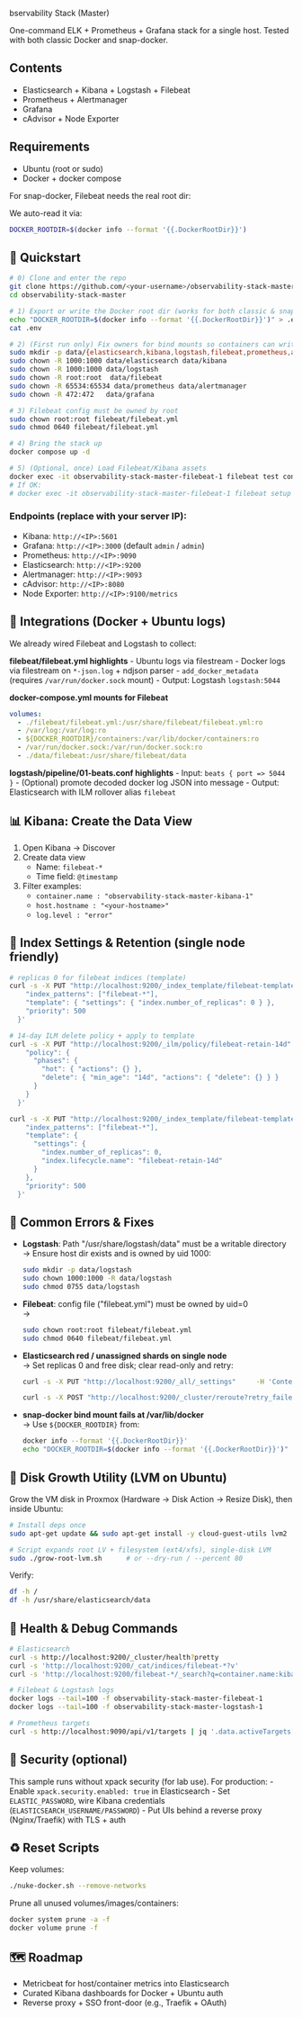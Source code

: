 bservability Stack (Master)

One-command ELK + Prometheus + Grafana stack for a single host. Tested
with both classic Docker and snap-docker.

## Contents

-   Elasticsearch + Kibana + Logstash + Filebeat
-   Prometheus + Alertmanager
-   Grafana
-   cAdvisor + Node Exporter

## Requirements

-   Ubuntu (root or sudo)
-   Docker + docker compose

For snap-docker, Filebeat needs the real root dir:

We auto-read it via:

``` bash
DOCKER_ROOTDIR=$(docker info --format '{{.DockerRootDir}}')
```

## 🚀 Quickstart

``` bash
# 0) Clone and enter the repo
git clone https://github.com/<your-username>/observability-stack-master.git
cd observability-stack-master

# 1) Export or write the Docker root dir (works for both classic & snap-docker)
echo "DOCKER_ROOTDIR=$(docker info --format '{{.DockerRootDir}}')" > .env
cat .env

# 2) (First run only) Fix owners for bind mounts so containers can write
sudo mkdir -p data/{elasticsearch,kibana,logstash,filebeat,prometheus,alertmanager,grafana}
sudo chown -R 1000:1000 data/elasticsearch data/kibana
sudo chown -R 1000:1000 data/logstash
sudo chown -R root:root  data/filebeat
sudo chown -R 65534:65534 data/prometheus data/alertmanager
sudo chown -R 472:472   data/grafana

# 3) Filebeat config must be owned by root
sudo chown root:root filebeat/filebeat.yml
sudo chmod 0640 filebeat/filebeat.yml

# 4) Bring the stack up
docker compose up -d

# 5) (Optional, once) Load Filebeat/Kibana assets
docker exec -it observability-stack-master-filebeat-1 filebeat test config -e
# If OK:
# docker exec -it observability-stack-master-filebeat-1 filebeat setup --dashboards
```

### Endpoints (replace with your server IP):

-   Kibana: `http://<IP>:5601`
-   Grafana: `http://<IP>:3000` (default `admin` / `admin`)
-   Prometheus: `http://<IP>:9090`
-   Elasticsearch: `http://<IP>:9200`
-   Alertmanager: `http://<IP>:9093`
-   cAdvisor: `http://<IP>:8080`
-   Node Exporter: `http://<IP>:9100/metrics`

## 🧩 Integrations (Docker + Ubuntu logs)

We already wired Filebeat and Logstash to collect:

**filebeat/filebeat.yml highlights** - Ubuntu logs via filestream -
Docker logs via filestream on `*-json.log` + ndjson parser -
`add_docker_metadata` (requires `/var/run/docker.sock` mount) - Output:
Logstash `logstash:5044`

**docker-compose.yml mounts for Filebeat**

``` yaml
volumes:
  - ./filebeat/filebeat.yml:/usr/share/filebeat/filebeat.yml:ro
  - /var/log:/var/log:ro
  - ${DOCKER_ROOTDIR}/containers:/var/lib/docker/containers:ro
  - /var/run/docker.sock:/var/run/docker.sock:ro
  - ./data/filebeat:/usr/share/filebeat/data
```

**logstash/pipeline/01-beats.conf highlights** - Input:
`beats { port => 5044 }` - (Optional) promote decoded docker log JSON
into message - Output: Elasticsearch with ILM rollover alias `filebeat`

## 📊 Kibana: Create the Data View

1.  Open Kibana → Discover
2.  Create data view
    -   Name: `filebeat-*`
    -   Time field: `@timestamp`
3.  Filter examples:
    -   `container.name : "observability-stack-master-kibana-1"`
    -   `host.hostname : "<your-hostname>"`
    -   `log.level : "error"`

## 🧹 Index Settings & Retention (single node friendly)

``` bash
# replicas 0 for filebeat indices (template)
curl -s -X PUT "http://localhost:9200/_index_template/filebeat-template"   -H 'Content-Type: application/json' -d '{
    "index_patterns": ["filebeat-*"],
    "template": { "settings": { "index.number_of_replicas": 0 } },
    "priority": 500
  }'

# 14-day ILM delete policy + apply to template
curl -s -X PUT "http://localhost:9200/_ilm/policy/filebeat-retain-14d"   -H 'Content-Type: application/json' -d '{
    "policy": {
      "phases": {
        "hot": { "actions": {} },
        "delete": { "min_age": "14d", "actions": { "delete": {} } }
      }
    }
  }'

curl -s -X PUT "http://localhost:9200/_index_template/filebeat-template"   -H 'Content-Type: application/json' -d '{
    "index_patterns": ["filebeat-*"],
    "template": {
      "settings": {
        "index.number_of_replicas": 0,
        "index.lifecycle.name": "filebeat-retain-14d"
      }
    },
    "priority": 500
  }'
```

## 🧯 Common Errors & Fixes

-   **Logstash**: Path "/usr/share/logstash/data" must be a writable
    directory\
    → Ensure host dir exists and is owned by uid 1000:

    ``` bash
    sudo mkdir -p data/logstash
    sudo chown 1000:1000 -R data/logstash
    sudo chmod 0755 data/logstash
    ```

-   **Filebeat**: config file ("filebeat.yml") must be owned by uid=0\
    →

    ``` bash
    sudo chown root:root filebeat/filebeat.yml
    sudo chmod 0640 filebeat/filebeat.yml
    ```

-   **Elasticsearch red / unassigned shards on single node**\
    → Set replicas 0 and free disk; clear read-only and retry:

    ``` bash
    curl -s -X PUT "http://localhost:9200/_all/_settings"     -H 'Content-Type: application/json'     -d '{"index.blocks.read_only_allow_delete": null}'

    curl -s -X POST "http://localhost:9200/_cluster/reroute?retry_failed=true"
    ```

-   **snap-docker bind mount fails at /var/lib/docker**\
    → Use `${DOCKER_ROOTDIR}` from:

    ``` bash
    docker info --format '{{.DockerRootDir}}'
    echo "DOCKER_ROOTDIR=$(docker info --format '{{.DockerRootDir}}')" > .env
    ```

## 🧰 Disk Growth Utility (LVM on Ubuntu)

Grow the VM disk in Proxmox (Hardware → Disk Action → Resize Disk), then
inside Ubuntu:

``` bash
# Install deps once
sudo apt-get update && sudo apt-get install -y cloud-guest-utils lvm2

# Script expands root LV + filesystem (ext4/xfs), single-disk LVM
sudo ./grow-root-lvm.sh      # or --dry-run / --percent 80
```

Verify:

``` bash
df -h /
df -h /usr/share/elasticsearch/data
```

## 🧪 Health & Debug Commands

``` bash
# Elasticsearch
curl -s http://localhost:9200/_cluster/health?pretty
curl -s 'http://localhost:9200/_cat/indices/filebeat-*?v'
curl -s 'http://localhost:9200/filebeat-*/_search?q=container.name:kibana&size=1&sort=@timestamp:desc'

# Filebeat & Logstash logs
docker logs --tail=100 -f observability-stack-master-filebeat-1
docker logs --tail=100 -f observability-stack-master-logstash-1

# Prometheus targets
curl -s http://localhost:9090/api/v1/targets | jq '.data.activeTargets[] | {scrapeUrl,health,lastError}'
```

## 🔐 Security (optional)

This sample runs without xpack security (for lab use). For production: -
Enable `xpack.security.enabled: true` in Elasticsearch - Set
`ELASTIC_PASSWORD`, wire Kibana credentials
(`ELASTICSEARCH_USERNAME/PASSWORD`) - Put UIs behind a reverse proxy
(Nginx/Traefik) with TLS + auth

## ♻️ Reset Scripts

Keep volumes:

``` bash
./nuke-docker.sh --remove-networks
```

Prune all unused volumes/images/containers:

``` bash
docker system prune -a -f
docker volume prune -f
```

## 🗺️ Roadmap

-   Metricbeat for host/container metrics into Elasticsearch
-   Curated Kibana dashboards for Docker + Ubuntu auth
-   Reverse proxy + SSO front-door (e.g., Traefik + OAuth)


